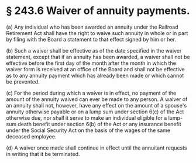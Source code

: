 # § 243.6   Waiver of annuity payments.

(a) Any individual who has been awarded an annuity under the Railroad Retirement Act shall have the right to waive such annuity in whole or in part by filing with the Board a statement to that effect signed by him or her.


(b) Such a waiver shall be effective as of the date specified in the waiver statement, except that if an annuity has been awarded, a waiver shall not be effective before the first day of the month after the month in which the waiver form is received at an office of the Board and shall not be effective as to any annuity payment which has already been made or which cannot be prevented.


(c) For the period during which a waiver is in effect, no payment of the amount of the annuity waived can ever be made to any person. A waiver of an annuity shall not, however, have any effect on the amount of a spouse's annuity otherwise payable or on a lump sum under section 6(c) of the Act otherwise due, nor shall it serve to make an individual eligible for a lump-sum death benefit under section 6(b) of the Act or any insurance benefit under the Social Security Act on the basis of the wages of the same deceased employee.


(d) A waiver once made shall continue in effect until the annuitant requests in writing that it be terminated.




